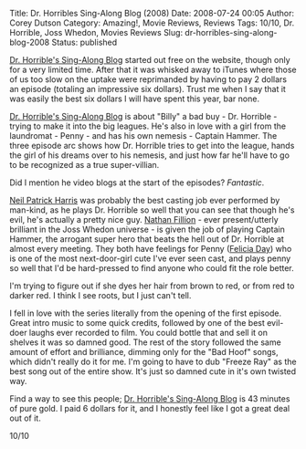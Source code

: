 Title: Dr. Horribles Sing-Along Blog (2008)
Date: 2008-07-24 00:05
Author: Corey Dutson
Category: Amazing!, Movie Reviews, Reviews
Tags: 10/10, Dr. Horrible, Joss Whedon, Movies Reviews
Slug: dr-horribles-sing-along-blog-2008
Status: published

[Dr. Horrible's Sing-Along
Blog](http://www.drhorrible.com/ "Dr. Horrible's Sing-Along Blog")
started out free on the website, though only for a very limited time.
After that it was whisked away to iTunes where those of us too slow on
the uptake were reprimanded by having to pay 2 dollars an episode
(totaling an impressive six dollars). Trust me when I say that it was
easily the best six dollars I will have spent this year, bar none.

[Dr. Horrible's Sing-Along
Blog](http://www.drhorrible.com/ "Dr. Horrible's Sing-Along Blog") is
about "Billy" a bad buy - Dr. Horrible - trying to make it into the big
leagues. He's also in love with a girl from the laundromat - Penny - and
has his own nemesis - Captain Hammer. The three episode arc shows how
Dr. Horrible tries to get into the league, hands the girl of his dreams
over to his nemesis, and just how far he'll have to go to be recognized
as a true super-villian.

Did I mention he video blogs at the start of the episodes? *Fantastic*.

[Neil Patrick
Harris](http://www.imdb.com/name/nm0000439/ "IMDB: Neil Patrick Harris")
was probably the best casting job ever performed by man-kind, as he
plays Dr. Horrible so well that you can see that though he's evil, he's
actually a pretty nice guy. [Nathan
Fillion](http://www.imdb.com/name/nm0277213/ "IMDB: Nathan Fillion") -
ever present/utterly brilliant in the Joss Whedon universe - is given
the job of playing Captain Hammer, the arrogant super hero that beats
the hell out of Dr. Horrible at almost every meeting. They both have
feelings for Penny ([Felicia Day](http://feliciaday.com/ "Felicia Day"))
who is one of the most next-door-girl cute I've ever seen cast, and
plays penny so well that I'd be hard-pressed to find anyone who could
fit the role better.

I'm trying to figure out if she dyes her hair from brown to red, or from
red to darker red. I think I see roots, but I just can't tell.

I fell in love with the series literally from the opening of the first
episode. Great intro music to some quick credits, followed by one of the
best evil-doer laughs ever recorded to film. You could bottle that and
sell it on shelves it was so damned good. The rest of the story followed
the same amount of effort and brilliance, dimming only for the "Bad
Hoof" songs, which didn't really do it for me. I'm going to have to dub
"Freeze Ray" as the best song out of the entire show. It's just so
damned cute in it's own twisted way.

Find a way to see this people; [Dr. Horrible's Sing-Along
Blog](http://www.drhorrible.com/ "Dr. Horrible's Sing-Along Blog") is 43
minutes of pure gold. I paid 6 dollars for it, and I honestly feel like
I got a great deal out of it.

10/10
